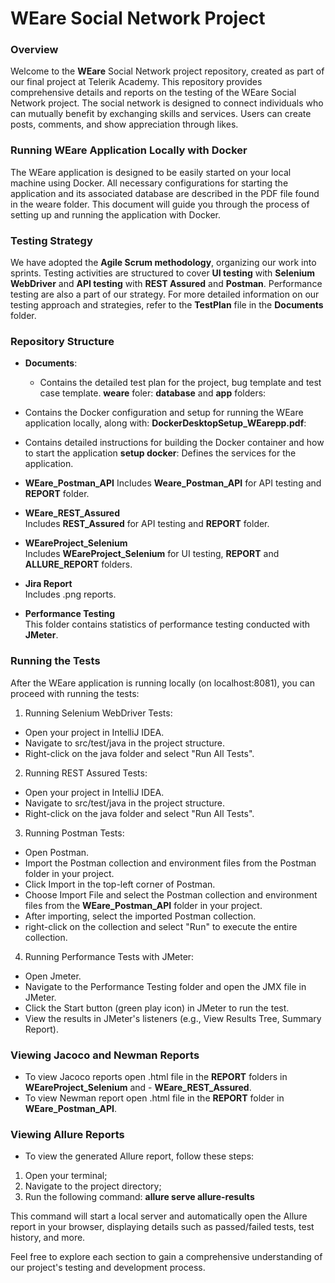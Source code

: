 # WEare Social Network Project 

### **Overview**
Welcome to the **WEare** Social Network project repository, created as part of our final project at Telerik Academy. This repository provides comprehensive details and reports on the testing of the WEare Social Network project. The social network is designed to connect individuals who can mutually benefit by exchanging skills and services. Users can create posts, comments, and show appreciation through likes.

### **Running WEare Application Locally with Docker**
The WEare application is designed to be easily started on your local machine using Docker. All necessary configurations for starting the application and its associated database are described in the PDF file found in the weare folder. This document will guide you through the process of setting up and running the application with Docker.

### **Testing Strategy**
We have adopted the **Agile Scrum methodology**, organizing our work into sprints. Testing activities are structured to cover **UI testing** with **Selenium WebDriver** and **API testing** with **REST Assured** and **Postman**. Performance testing are also a part of our strategy. For more detailed information on our testing approach and strategies, refer to the **TestPlan** file in the **Documents** folder.

### **Repository Structure**
- **Documents**:
  - Contains the detailed test plan for the project, bug template and test case template.
**weare** foler:
**database** and **app** folders:
- Contains the Docker configuration and setup for running the WEare application locally, along with:
**DockerDesktopSetup_WEarepp.pdf**:
- Contains detailed instructions for building the Docker container and how to start the application
  **setup docker**: Defines the services for the application.

- **WEare_Postman_API**
  Includes **Weare_Postman_API** for API testing and **REPORT** folder.

- **WEare_REST_Assured**  
  Includes **REST_Assured** for API testing and **REPORT** folder.

-  **WEareProject_Selenium**  
   Includes **WEareProject_Selenium** for UI testing, **REPORT** and **ALLURE_REPORT** folders.

- **Jira Report**  
  Includes .png reports.

- **Performance Testing**  
  This folder contains statistics of performance testing conducted with **JMeter**.

### **Running the Tests**
After the WEare application is running locally (on localhost:8081), you can proceed with running the tests:
1. Running Selenium WebDriver Tests:
- Open your project in IntelliJ IDEA.
- Navigate to src/test/java in the project structure.
- Right-click on the java folder and select "Run All Tests".

2. Running REST Assured Tests:
- Open your project in IntelliJ IDEA.
- Navigate to src/test/java in the project structure.
- Right-click on the java folder and select "Run All Tests".

3. Running Postman Tests:
- Open Postman.
- Import the Postman collection and environment files from the Postman folder in your project.
- Click Import in the top-left corner of Postman.
- Choose Import File and select the Postman collection and environment files from the **WEare_Postman_API** folder in your project.
- After importing, select the imported Postman collection.
- right-click on the collection and select "Run" to execute the entire collection.

4. Running Performance Tests with JMeter:
- Open Jmeter.
- Navigate to the Performance Testing folder and open the JMX file in JMeter.
- Click the Start button (green play icon) in JMeter to run the test.
- View the results in JMeter's listeners (e.g., View Results Tree, Summary Report).

### **Viewing Jacoco and Newman Reports**
- To view Jacoco reports open .html file in the **REPORT** folders in **WEareProject_Selenium** and - **WEare_REST_Assured**.
- To view Newman report open .html file in the **REPORT** folder in **WEare_Postman_API**.

### **Viewing Allure Reports**
- To view the generated Allure report, follow these steps:
1. Open your terminal;
2. Navigate to the project directory;
3. Run the following command:
**allure serve allure-results**

This command will start a local server and automatically open the Allure report in your browser, displaying details such as passed/failed tests, test history, and more.

Feel free to explore each section to gain a comprehensive understanding of our project's testing and development process.
